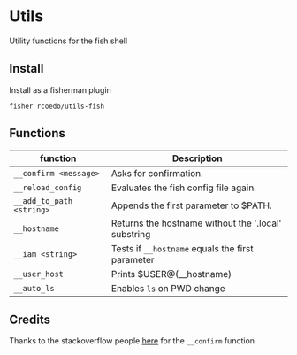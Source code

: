 # Utils

Utility functions for the fish shell

## Install

Install as a fisherman plugin

```
fisher rcoedo/utils-fish
```

## Functions

| function                       | Description                                                |
| ------------------------------ | ---------------------------------------------------------- |
| `__confirm <message>`          | Asks for confirmation.                                     |
| `__reload_config`              | Evaluates the fish config file again.                      |
| `__add_to_path <string>`       | Appends the first parameter to $PATH.                      |
| `__hostname`                   | Returns the hostname without the '.local' substring        |
| `__iam <string>`               | Tests if `__hostname` equals the first parameter           |
| `__user_host`                  | Prints $USER@(__hostname)                                  |
| `__auto_ls`                    | Enables `ls` on PWD change                                 |

## Credits

Thanks to the stackoverflow people [here](http://stackoverflow.com/questions/16407530/how-to-get-user-confirmation-in-fish-shell) for the `__confirm` function
